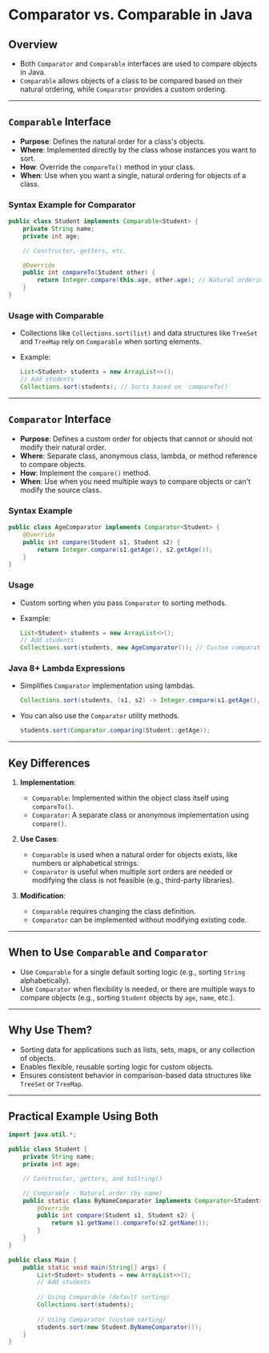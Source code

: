 # **Comparator vs. Comparable in Java**

## **Overview**

- Both `Comparator` and `Comparable` interfaces are used to compare objects in Java.
- `Comparable` allows objects of a class to be compared based on their natural ordering, while `Comparator` provides a custom ordering.

---

## **`Comparable` Interface**

- **Purpose**: Defines the natural order for a class's objects.
- **Where**: Implemented directly by the class whose instances you want to sort.
- **How**: Override the `compareTo()` method in your class.
- **When**: Use when you want a single, natural ordering for objects of a class.

### **Syntax Example for Comparator**

```java
public class Student implements Comparable<Student> {
    private String name;
    private int age;

    // Constructor, getters, etc.

    @Override
    public int compareTo(Student other) {
        return Integer.compare(this.age, other.age); // Natural ordering by age
    }
}
```

### **Usage with Comparable**

- Collections like `Collections.sort(list)` and data structures like `TreeSet` and `TreeMap` rely on `Comparable` when sorting elements.
- Example:

  ```java
  List<Student> students = new ArrayList<>();
  // Add students
  Collections.sort(students); // Sorts based on `compareTo()`
  ```

---

## **`Comparator` Interface**

- **Purpose**: Defines a custom order for objects that cannot or should not modify their natural order.
- **Where**: Separate class, anonymous class, lambda, or method reference to compare objects.
- **How**: Implement the `compare()` method.
- **When**: Use when you need multiple ways to compare objects or can't modify the source class.

### **Syntax Example**

```java
public class AgeComparator implements Comparator<Student> {
    @Override
    public int compare(Student s1, Student s2) {
        return Integer.compare(s1.getAge(), s2.getAge());
    }
}
```

### **Usage**

- Custom sorting when you pass `Comparator` to sorting methods.
- Example:

  ```java
  List<Student> students = new ArrayList<>();
  // Add students
  Collections.sort(students, new AgeComparator()); // Custom comparator for sorting by age
  ```

### **Java 8+ Lambda Expressions**

- Simplifies `Comparator` implementation using lambdas.

  ```java
  Collections.sort(students, (s1, s2) -> Integer.compare(s1.getAge(), s2.getAge()));
  ```

- You can also use the `Comparator` utility methods.

  ```java
  students.sort(Comparator.comparing(Student::getAge));
  ```

---

## **Key Differences**

1. **Implementation**:
   - `Comparable`: Implemented within the object class itself using `compareTo()`.
   - `Comparator`: A separate class or anonymous implementation using `compare()`.

2. **Use Cases**:
   - `Comparable` is used when a natural order for objects exists, like numbers or alphabetical strings.
   - `Comparator` is useful when multiple sort orders are needed or modifying the class is not feasible (e.g., third-party libraries).

3. **Modification**:
   - `Comparable` requires changing the class definition.
   - `Comparator` can be implemented without modifying existing code.

---

## **When to Use `Comparable` and `Comparator`**

- Use `Comparable` for a single default sorting logic (e.g., sorting `String` alphabetically).
- Use `Comparator` when flexibility is needed, or there are multiple ways to compare objects (e.g., sorting `Student` objects by `age`, `name`, etc.).

---

## **Why Use Them?**

- Sorting data for applications such as lists, sets, maps, or any collection of objects.
- Enables flexible, reusable sorting logic for custom objects.
- Ensures consistent behavior in comparison-based data structures like `TreeSet` or `TreeMap`.

---

## **Practical Example Using Both**

```java
import java.util.*;

public class Student {
    private String name;
    private int age;

    // Constructor, getters, and toString()

    // Comparable - Natural order (by name)
    public static class ByNameComparator implements Comparator<Student> {
        @Override
        public int compare(Student s1, Student s2) {
            return s1.getName().compareTo(s2.getName());
        }
    }
}

public class Main {
    public static void main(String[] args) {
        List<Student> students = new ArrayList<>();
        // Add students
        
        // Using Comparable (default sorting)
        Collections.sort(students);
        
        // Using Comparator (custom sorting)
        students.sort(new Student.ByNameComparator());
    }
}
```
